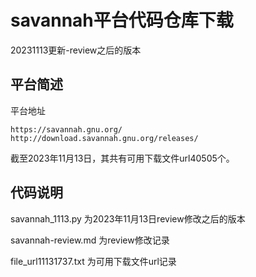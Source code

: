 # savannah平台代码仓库下载

20231113更新-review之后的版本

## 平台简述

平台地址

```
https://savannah.gnu.org/
http://download.savannah.gnu.org/releases/
```

截至2023年11月13日，其共有可用下载文件url40505个。

## 代码说明

savannah_1113.py 为2023年11月13日review修改之后的版本

savannah-review.md 为review修改记录

file_url11131737.txt 为可用下载文件url记录